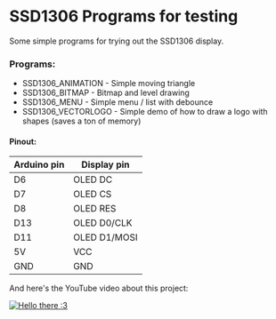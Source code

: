# SSD1306 Programs for testing
Some simple programs for trying out the SSD1306 display.

### Programs:
* SSD1306_ANIMATION - Simple moving triangle
* SSD1306_BITMAP - Bitmap and level drawing
* SSD1306_MENU - Simple menu / list with debounce
* SSD1306_VECTORLOGO - Simple demo of how to draw a logo with shapes (saves a ton of memory)

#### Pinout:
| Arduino pin   | Display pin |
| ------------- | ------------- |
| D6  | OLED DC |
| D7  | OLED CS |
| D8  | OLED RES |
| D13  | OLED D0/CLK |
| D11  | OLED D1/MOSI |
| 5V | VCC |
| GND | GND |

And here's the YouTube video about this project:

[![Hello there :3](https://img.youtube.com/vi/r6zfl0ZLmo0/0.jpg)](https://www.youtube.com/watch?v=r6zfl0ZLmo0)
